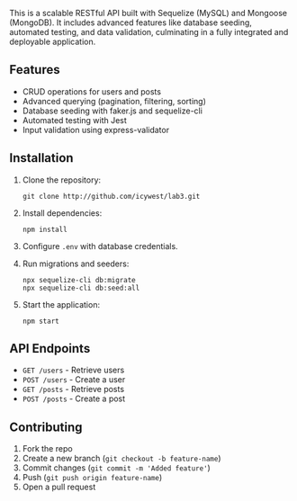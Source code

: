 This is a scalable RESTful API built with Sequelize (MySQL) and Mongoose (MongoDB). It includes advanced features like database seeding, automated testing, and data validation, culminating in a fully integrated and deployable application.

## Features

- CRUD operations for users and posts
- Advanced querying (pagination, filtering, sorting)
- Database seeding with faker.js and sequelize-cli
- Automated testing with Jest
- Input validation using express-validator

## Installation

1. Clone the repository:
    
    ```
    git clone http://github.com/icywest/lab3.git
    ```
    
2. Install dependencies:
    
    ```
    npm install
    ```
    
3. Configure `.env` with database credentials.
4. Run migrations and seeders:
    
    ```
    npx sequelize-cli db:migrate
    npx sequelize-cli db:seed:all
    ```
    
5. Start the application:
    
    ```
    npm start
    ```
    

## API Endpoints

- `GET /users` - Retrieve users
- `POST /users` - Create a user
- `GET /posts` - Retrieve posts
- `POST /posts` - Create a post

## Contributing

1. Fork the repo
2. Create a new branch (`git checkout -b feature-name`)
3. Commit changes (`git commit -m 'Added feature'`)
4. Push (`git push origin feature-name`)
5. Open a pull request
